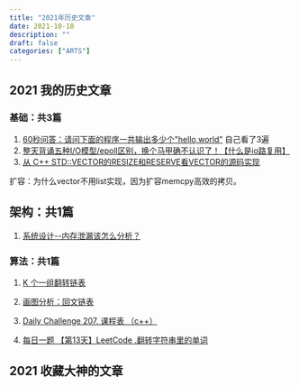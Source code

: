 ```yaml
---
title: "2021年历史文章"
date: 2021-10-10
description: ""
draft: false
categories: ["ARTS"]
---
```

## 2021 我的历史文章 

### 基础：共3篇

1. [60秒问答：请问下面的程序一共输出多少个"hello,world”](https://mp.weixin.qq.com/s/UUXvOfqcxtsedRkSLell7g) 自己看了3遍
2.  [整天背诵五种I/O模型/epoll区别，换个马甲确不认识了！【什么是io路复用】](https://mp.weixin.qq.com/s/CKp_nvuIyl7J6k8LSY72aQ)
3. [从 C++ STD::VECTOR的RESIZE和RESERVE看VECTOR的源码实现](https://mp.weixin.qq.com/s/KkSNmYThGDo1SvEwPtMd5Q)

  扩容：为什么vector不用list实现，因为扩容memcpy高效的拷贝。

## 架构：共1篇

1. [系统设计--内存泄漏该怎么分析？](https://mp.weixin.qq.com/s/ESCLJ1523buq5NqNKJmgtg)

### 算法：共1篇

1. [K 个一组翻转链表](https://mp.weixin.qq.com/s/DcmiRd8qfXo7RHG_eSAVtQ)
2. [画图分析：回文链表](https://mp.weixin.qq.com/s/8QR8NRnUlg0tgoTmsyuddw)

3. [Daily Challenge 207. 课程表 （c++）](https://mp.weixin.qq.com/s/nf5MdVzLnAorP2zgBHNYIg)
4. [每日一题 【第13天】LeetCode .翻转字符串里的单词](https://mp.weixin.qq.com/s/1d0Fuyn6MnA7TvPro2h_JA)

## 2021 收藏大神的文章 

